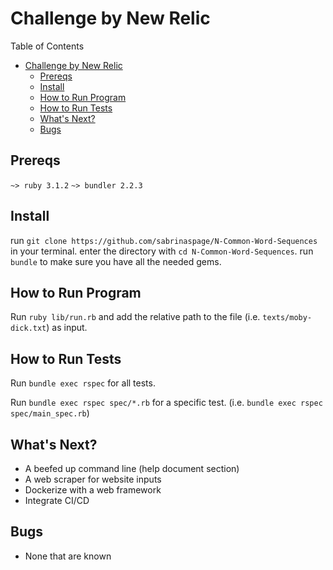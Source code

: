 # Challenge by New Relic

Table of Contents
- [Challenge by New Relic](#challenge-by-new-relic)
  - [Prereqs](#prereqs)
  - [Install](#install)
  - [How to Run Program](#how-to-run-program)
  - [How to Run Tests](#how-to-run-tests)
  - [What's Next?](#whats-next)
  - [Bugs](#bugs)

## Prereqs

`~> ruby 3.1.2`
`~> bundler 2.2.3`

## Install

run `git clone https://github.com/sabrinaspage/N-Common-Word-Sequences` in your terminal.
enter the directory with `cd N-Common-Word-Sequences`.
run `bundle` to make sure you have all the needed gems.

## How to Run Program

Run `ruby lib/run.rb` and add the relative path to the file (i.e. `texts/moby-dick.txt`) as input.

## How to Run Tests

Run `bundle exec rspec` for all tests.

Run `bundle exec rspec spec/*.rb` for a specific test. (i.e. `bundle exec rspec spec/main_spec.rb`)

## What's Next?

- A beefed up command line (help document section)
- A web scraper for website inputs
- Dockerize with a web framework
- Integrate CI/CD

## Bugs

- None that are known